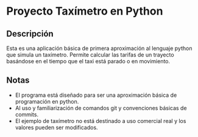 # Proyecto Taxímetro en Python

## Descripción

Esta es una aplicación básica de primera aproximación al lenguaje python que simula un taxímetro. Permite calcular las tarifas de un trayecto basándose en el tiempo que el taxi está parado o en movimiento.  

## Notas

*   El programa está diseñado para ser una aproximación básica de programación en python.
*   Al uso y familiarización de comandos git y convenciones básicas de commits.
*   El ejemplo de taxímetro no está destinado a uso comercial real y los valores pueden ser modificados.